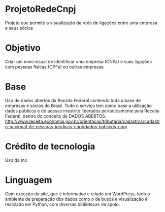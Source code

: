 # ProjetoRedeCnpj
Projeto que permite a visualização da rede de ligações entre uma empresa e seus sócios

# Objetivo
Criar um meio visual de identificar uma empresa (CNPJ) e suas ligações com pessoas físicas (CPFs) ou outras empresas.

# Base
Uso de dados abertos da Receita Federal contendo toda a base de empresas e sócios do Brasil.
Todo o serviço tem como base a utilização dados públicos e de acesso irrestrito liberados periodicamente pela Receita Federal, dentro do conceito de DADOS ABERTOS.
http://www.receita.economia.gov.br/orientacao/tributaria/cadastros/cadastro-nacional-de-pessoas-juridicas-cnpj/dados-publicos-cnpj

# Crédito de tecnologia
Uso da mo

# Linguagem
Com exceção do site, que é informativo e criado em WordPress, todo o ambiente de preparação dos dados como o de busca e visualização é realizado em Python, com diversas bibliotecas de apoio.


